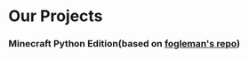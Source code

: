 # Our Projects

### Minecraft Python Edition(based on [fogleman's repo](https://github.com/fogleman/Minecraft))